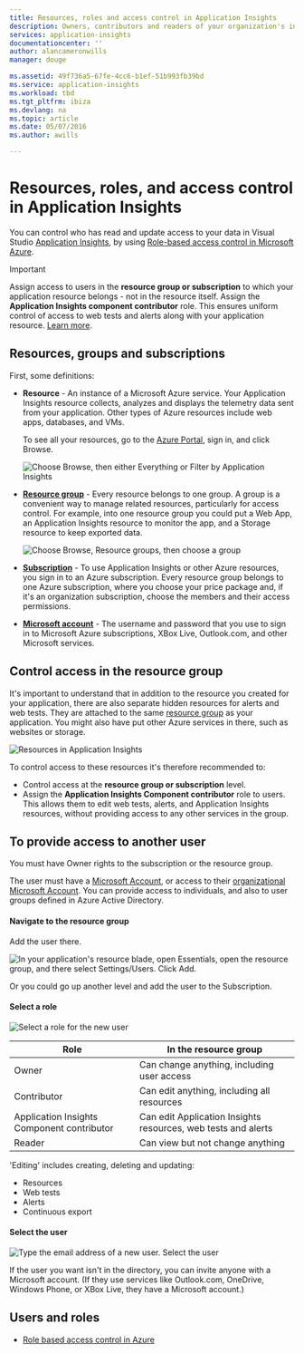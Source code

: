 ```yaml
---
title: Resources, roles and access control in Application Insights
description: Owners, contributors and readers of your organization's insights.
services: application-insights
documentationcenter: ''
author: alancameronwills
manager: douge

ms.assetid: 49f736a5-67fe-4cc6-b1ef-51b993fb39bd
ms.service: application-insights
ms.workload: tbd
ms.tgt_pltfrm: ibiza
ms.devlang: na
ms.topic: article
ms.date: 05/07/2016
ms.author: awills

---
```

# Resources, roles, and access control in Application Insights
You can control who has read and update access to your data in Visual Studio [Application Insights][start], by using [Role-based access control in Microsoft Azure](../active-directory/role-based-access-control-configure.md).

> [!IMPORTANT]
> Assign access to users in the **resource group or subscription** to which your application resource belongs - not in the resource itself. Assign the **Application Insights component contributor** role. This ensures uniform control of access to web tests and alerts along with your application resource. [Learn more](#access).
> 
> 

## Resources, groups and subscriptions
First, some definitions:

* **Resource** - An instance of a Microsoft Azure service. Your Application Insights resource collects, analyzes and displays the telemetry data sent from your application.  Other types of Azure resources include web apps, databases, and VMs.
  
    To see all your resources, go to the [Azure Portal][portal], sign in, and click Browse.
  
    ![Choose Browse, then either Everything or Filter by Application Insights](./media/app-insights-resources-roles-access-control/10-browse.png)

<a name="resource-group"></a>

* [**Resource group**][group] - Every resource belongs to one group. A group is a convenient way to manage related resources, particularly for access control. For example, into one resource group you could put a Web App, an Application Insights resource to monitor the app, and a Storage resource to keep exported data.

    ![Choose Browse, Resource groups, then choose a group](./media/app-insights-resources-roles-access-control/11-group.png)

* [**Subscription**](https://manage.windowsazure.com) - To use Application Insights or other Azure resources, you sign in to an Azure subscription. Every resource group belongs to one Azure subscription, where you choose your price package and, if it's an organization subscription, choose the members and their access permissions.
* [**Microsoft account**][account] - The username and password that you use to sign in to Microsoft Azure subscriptions, XBox Live, Outlook.com, and other Microsoft services.

## <a name="access"></a> Control access in the resource group
It's important to understand that in addition to the resource you created for your application, there are also separate hidden resources for alerts and web tests. They are attached to the same [resource group](#resource-group) as your application. You might also have put other Azure services in there, such as websites or storage.

![Resources in Application Insights](./media/app-insights-resources-roles-access-control/00-resources.png)

To control access to these resources it's therefore recommended to:

* Control access at the **resource group or subscription** level.
* Assign the **Application Insights Component contributor** role to users. This allows them to edit web tests, alerts, and Application Insights resources, without providing access to any other services in the group.

## To provide access to another user
You must have Owner rights to the subscription or the resource group.

The user must have a [Microsoft Account][account], or access to their [organizational Microsoft Account](../active-directory/sign-up-organization.md). You can provide access to individuals, and also to user groups defined in Azure Active Directory.

#### Navigate to the resource group
Add the user there.

![In your application's resource blade, open Essentials, open the resource group, and there select Settings/Users. Click Add.](./media/app-insights-resources-roles-access-control/01-add-user.png)

Or you could go up another level and add the user to the Subscription.

#### Select a role
![Select a role for the new user](./media/app-insights-resources-roles-access-control/03-role.png)

| Role | In the resource group |
| --- | --- |
| Owner |Can change anything, including user access |
| Contributor |Can edit anything, including all resources |
| Application Insights Component contributor |Can edit Application Insights resources, web tests and alerts |
| Reader |Can view but not change anything |

'Editing' includes creating, deleting and updating:

* Resources
* Web tests
* Alerts
* Continuous export

#### Select the user
![Type the email address of a new user. Select the user](./media/app-insights-resources-roles-access-control/04-user.png)

If the user you want isn't in the directory, you can invite anyone with a Microsoft account.
(If they use services like Outlook.com, OneDrive, Windows Phone, or XBox Live, they have a Microsoft account.)

## Users and roles
* [Role based access control in Azure](../active-directory/role-based-access-control-configure.md)

<!--Link references-->

[account]: https://account.microsoft.com
[group]: ../azure-resource-manager/resource-group-overview.md
[portal]: https://portal.azure.com/
[start]: app-insights-overview.md
